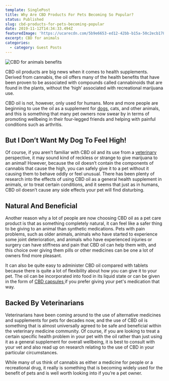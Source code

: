 ```yaml
---
template: SinglePost
title: Why Are CBD Products For Pets Becoming So Popular?
status: Published
slug: cbd-products-for-pets-becoming-popular
date: 2019-11-12T14:34:33.494Z
featuredImage: 'https://ucarecdn.com/5b9e6653-ed12-42bb-b15a-50c2ecb17814/'
excerpt: CBD for animals
categories:
  - category: Guest Posts
---
```

![CBD for animals benefits](https://ucarecdn.com/cce78b40-83e6-4676-84c7-1d1d37254f76/)

CBD oil products are big news when it comes to health supplements. Derived from cannabis, the oil offers many of the health benefits that have been proven to be associated with compounds called cannabinoids that are found in the plants, without the ‘high’ associated with recreational marijuana use.

CBD oil is not, however, only used for humans. More and more people are beginning to use the oil as a supplement for [dogs](https://www.petmd.com/dog/general-health/cannabis-oil-dogs-everything-you-need-know), cats, and other animals, and this is something that many pet owners now swear by in terms of promoting wellbeing in their four-legged friends and helping with painful conditions such as arthritis.

## But I Don’t Want My Dog To Feel High!

Of course, if you aren’t familiar with CBD oil and its use from a [veterinary](https://www.dogsnaturallymagazine.com/cbd-oil-for-dogs/) perspective, it may sound kind of reckless or strange to give marijuana to an animal! However, because the oil doesn’t contain the components of cannabis that cause the high, you can safely give it to a pet without it causing them to behave oddly or feel unusual. There has been plenty of research into the effects of using CBD oil as a general health supplement in animals, or to treat certain conditions, and it seems that just as in humans, CBD oil doesn’t cause any side effects your pet will find disturbing.

## Natural And Beneficial

Another reason why a lot of people are now choosing CBD oil as a pet care product is that as something completely natural, it can feel like a safer thing to be giving to an animal than synthetic medications. Pets with pain problems, such as older animals, animals who have started to experience some joint deterioration, and animals who have experienced injuries or surgery can have stiffness and pain that CBD oil can help them with, and this choice over giving them pills or other medicines can be one a lot of owners find more pleasant.

It can also be quite easy to administer CBD oil compared with tablets because there is quite a lot of flexibility about how you can give it to your pet. The oil can be incorporated into food in its liquid state or can be given in the form of [CBD capsules ](https://www.dogsnaturallymagazine.com/cbd-oil-for-dogs/)if you prefer giving your pet's medication that way.

## Backed By Veterinarians

Veterinarians have been coming around to the use of alternative medicines and supplements for pets for decades now, and the use of CBD oil is something that is almost universally agreed to be safe and beneficial within the veterinary medicine community. Of course, if you are looking to treat a certain specific health problem in your pet with the oil rather than just using it as a general supplement for overall wellbeing, it is best to consult with your vet and also read up on research relating to the use of CBD in your particular circumstances.

While many of us think of cannabis as either a medicine for people or a recreational drug, it really is something that is becoming widely used for the benefit of pets and is well worth looking into if you’re a pet owner.
